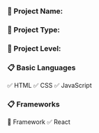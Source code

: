 ### :paperclip: Project Name: 

### :paperclip: Project Type:

### :paperclip: Project Level:


### :clipboard: Basic Languages
 :white_check_mark: HTML
 :white_check_mark: CSS
 :white_check_mark: JavaScript


### :clipboard: Frameworks
   :pushpin: Framework
   :white_check_mark: React
